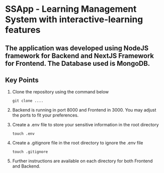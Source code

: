 # SSApp - Learning Management System with interactive-learning features

## The application was developed using NodeJS framework for Backend and NextJS Framework for Frontend. The Database used is MongoDB. 

## Key Points
1) Clone the repository using the command below
   ```shell
   git clone ....
   ```
2) Backend is running in port 8000 and Frontend in 3000. You may adjust the ports to fit your preferences.

3) Create a .env file to store your sensitive information in the root directory
   ```shell
   touch .env
   ```
4) Create a .gitignore file in the root directory to ignore the .env file
   ```shell
   touch .gitignore
   ```
5) Further instructions are available on each directory for both Frontend and Backend.
